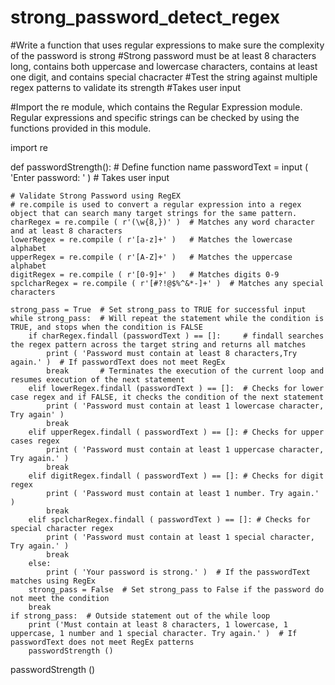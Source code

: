 # strong_password_detect_regex

#Write a function that uses regular expressions to make sure the complexity of the password is strong
#Strong password must be at least 8 characters long, contains both uppercase and lowercase characters, contains at least one digit, and contains special chacracter
#Test the string against multiple regex patterns to validate its strength
#Takes user input



#Import the re module, which contains the Regular Expression module. Regular expressions and specific strings can be checked by using the functions provided in this module.

import re

def passwordStrength():                          # Define function name
    passwordText = input ( 'Enter password: ' )  # Takes user input

    # Validate Strong Password using RegEX
    # re.compile is used to convert a regular expression into a regex object that can search many target strings for the same pattern.
    charRegex = re.compile ( r'(\w{8,})' )  # Matches any word character and at least 8 characters
    lowerRegex = re.compile ( r'[a-z]+' )   # Matches the lowercase alphabet
    upperRegex = re.compile ( r'[A-Z]+' )   # Matches the uppercase alphabet
    digitRegex = re.compile ( r'[0-9]+' )   # Matches digits 0-9
    spclcharRegex = re.compile ( r'[#?!@$%^&*-]+' )  # Matches any special characters

    strong_pass = True  # Set strong_pass to TRUE for successful input
    while strong_pass:  # Will repeat the statement while the condition is TRUE, and stops when the condition is FALSE
        if charRegex.findall (passwordText ) == []:     # findall searches the regex pattern across the target string and returns all matches
            print ( 'Password must contain at least 8 characters,Try again.' )  # If passwordText does not meet RegEx
            break       # Terminates the execution of the current loop and resumes execution of the next statement
        elif lowerRegex.findall (passwordText ) == []:  # Checks for lower case regex and if FALSE, it checks the condition of the next statement
            print ( 'Password must contain at least 1 lowercase character, Try again' )
            break
        elif upperRegex.findall ( passwordText ) == []: # Checks for upper cases regex
            print ( 'Password must contain at least 1 uppercase character, Try again.' )
            break
        elif digitRegex.findall ( passwordText ) == []: # Checks for digit regex
            print ( 'Password must contain at least 1 number. Try again.' )
            break
        elif spclcharRegex.findall ( passwordText ) == []: # Checks for special character regex
            print ( 'Password must contain at least 1 special character, Try again.' )
            break
        else:
            print ( 'Your password is strong.' )  # If the passwordText matches using RegEx
        strong_pass = False  # Set strong_pass to False if the password do not meet the condition
        break
    if strong_pass:  # Outside statement out of the while loop
        print ('Must contain at least 8 characters, 1 lowercase, 1 uppercase, 1 number and 1 special character. Try again.' )  # If passwordText does not meet RegEx patterns
        passwordStrength ()
passwordStrength ()

